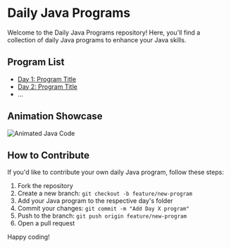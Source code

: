 # Daily Java Programs

Welcome to the Daily Java Programs repository! Here, you'll find a collection of daily Java programs to enhance your Java skills.

## Program List

- [Day 1: Program Title](link_to_day_1_code)
- [Day 2: Program Title](link_to_day_2_code)
- ...

## Animation Showcase

![Animated Java Code](link_to_animated_gif)

## How to Contribute

If you'd like to contribute your own daily Java program, follow these steps:

1. Fork the repository
2. Create a new branch: `git checkout -b feature/new-program`
3. Add your Java program to the respective day's folder
4. Commit your changes: `git commit -m "Add Day X program"`
5. Push to the branch: `git push origin feature/new-program`
6. Open a pull request

Happy coding!
